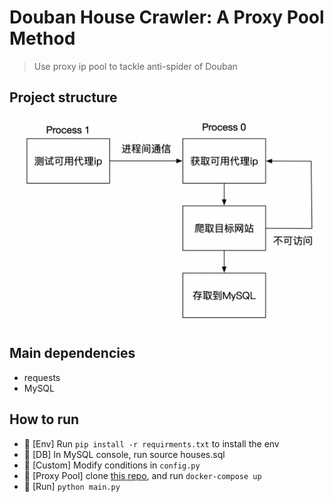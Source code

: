 # Douban House Crawler: A Proxy Pool Method
> Use proxy ip pool to tackle anti-spider of Douban

## Project structure

<img src="docs/imgs/README/image-20220616124004493.png" alt="image-20220616124004493" style="zoom:50%;" />

## Main dependencies
- requests
- MySQL 



## How to run
- :beer: [Env] Run `pip install -r requirments.txt` to install the env
- :beer: [DB] In MySQL console, run source houses.sql
- :beer: [Custom] Modify conditions in `config.py`
- :beer: [Proxy Pool] clone [this repo](https://github.com/jhao104/proxy_pool), and run `docker-compose up`
- :rocket: [Run] `python main.py`
